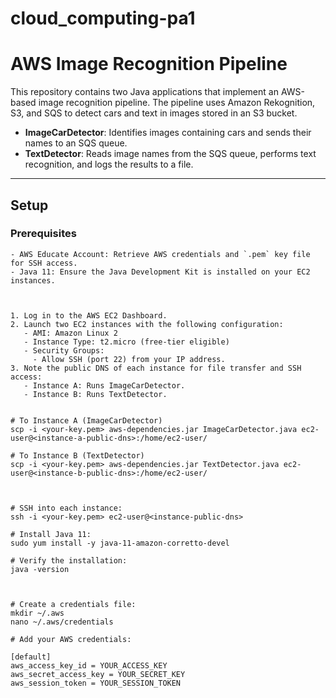 # cloud_computing-pa1
# AWS Image Recognition Pipeline

This repository contains two Java applications that implement an AWS-based image recognition pipeline. The pipeline uses Amazon Rekognition, S3, and SQS to detect cars and text in images stored in an S3 bucket.

- **ImageCarDetector**: Identifies images containing cars and sends their names to an SQS queue.
- **TextDetector**: Reads image names from the SQS queue, performs text recognition, and logs the results to a file.

---

## Setup

### Prerequisites

```plaintext
- AWS Educate Account: Retrieve AWS credentials and `.pem` key file for SSH access.
- Java 11: Ensure the Java Development Kit is installed on your EC2 instances.



1. Log in to the AWS EC2 Dashboard.
2. Launch two EC2 instances with the following configuration:
   - AMI: Amazon Linux 2
   - Instance Type: t2.micro (free-tier eligible)
   - Security Groups:
     - Allow SSH (port 22) from your IP address.
3. Note the public DNS of each instance for file transfer and SSH access:
   - Instance A: Runs ImageCarDetector.
   - Instance B: Runs TextDetector.


# To Instance A (ImageCarDetector)
scp -i <your-key.pem> aws-dependencies.jar ImageCarDetector.java ec2-user@<instance-a-public-dns>:/home/ec2-user/

# To Instance B (TextDetector)
scp -i <your-key.pem> aws-dependencies.jar TextDetector.java ec2-user@<instance-b-public-dns>:/home/ec2-user/



# SSH into each instance:
ssh -i <your-key.pem> ec2-user@<instance-public-dns>

# Install Java 11:
sudo yum install -y java-11-amazon-corretto-devel

# Verify the installation:
java -version



# Create a credentials file:
mkdir ~/.aws
nano ~/.aws/credentials

# Add your AWS credentials:

[default]
aws_access_key_id = YOUR_ACCESS_KEY
aws_secret_access_key = YOUR_SECRET_KEY
aws_session_token = YOUR_SESSION_TOKEN

